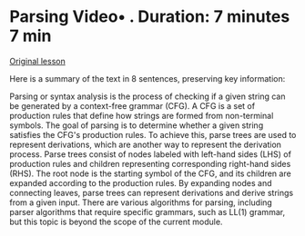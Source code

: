 # Parsing Video• . Duration: 7 minutes 7 min

[Original lesson](https://www.coursera.org/learn/uol-fundamentals-of-computer-science/lecture/jVd9r/parsing)

Here is a summary of the text in 8 sentences, preserving key information:

Parsing or syntax analysis is the process of checking if a given string can be generated by a context-free grammar (CFG). A CFG is a set of production rules that define how strings are formed from non-terminal symbols. The goal of parsing is to determine whether a given string satisfies the CFG's production rules. To achieve this, parse trees are used to represent derivations, which are another way to represent the derivation process. Parse trees consist of nodes labeled with left-hand sides (LHS) of production rules and children representing corresponding right-hand sides (RHS). The root node is the starting symbol of the CFG, and its children are expanded according to the production rules. By expanding nodes and connecting leaves, parse trees can represent derivations and derive strings from a given input. There are various algorithms for parsing, including parser algorithms that require specific grammars, such as LL(1) grammar, but this topic is beyond the scope of the current module.

